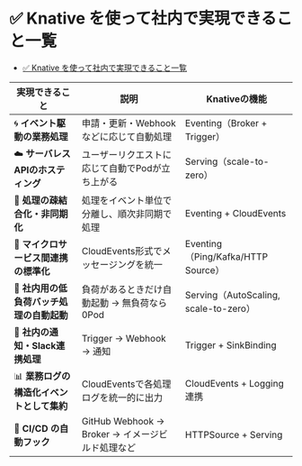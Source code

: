 # ✅ Knative を使って社内で実現できること一覧

- [✅ Knative を使って社内で実現できること一覧](#-knative-を使って社内で実現できること一覧)

| 実現できること                  | 説明                                    | Knativeの機能                          |
| ------------------------ | ------------------------------------- | ----------------------------------- |
| 🌀 **イベント駆動の業務処理**       | 申請・更新・Webhook などに応じて自動処理              | Eventing（Broker + Trigger）          |
| ☁️ **サーバレスAPIのホスティング**   | ユーザーリクエストに応じて自動でPodが立ち上がる             | Serving（scale-to-zero）              |
| 🔁 **処理の疎結合化・非同期化**      | 処理をイベント単位で分離し、順次非同期で処理                | Eventing + CloudEvents              |
| 🧵 **マイクロサービス間連携の標準化**   | CloudEvents形式でメッセージングを統一              | Eventing（Ping/Kafka/HTTP Source）    |
| 💸 **社内用の低負荷バッチ処理の自動起動** | 負荷があるときだけ自動起動 → 無負荷なら0Pod             | Serving（AutoScaling, scale-to-zero） |
| 🔔 **社内の通知・Slack連携処理**   | Trigger → Webhook → 通知                | Trigger + SinkBinding               |
| 📊 **業務ログの構造化イベントとして集約** | CloudEventsで各処理ログを統一的に出力              | CloudEvents + Logging連携             |
| 🧩 **CI/CD の自動フック**      | GitHub Webhook → Broker → イメージビルド処理など | HTTPSource + Serving                |
